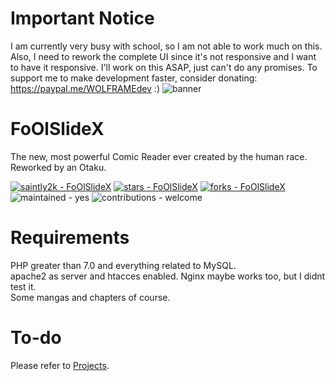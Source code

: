# Important Notice
I am currently very busy with school, so I am not able to work much on this. Also, I need to rework the complete UI since it's not responsive and I want to have it responsive. I'll work on this ASAP, just can't do any promises. To support me to make development faster, consider donating: https://paypal.me/WOLFRAMEdev :)
![banner](https://github.com/saintly2k/FoOlSlideX/blob/main/assets/img/banner.png?raw=true)
# FoOlSlideX
The new, most powerful Comic Reader ever created by the human race. Reworked by an Otaku.

[![saintly2k - FoOlSlideX](https://img.shields.io/static/v1?label=saintly2k&message=FoOlSlideX&color=blue&logo=github)](https://github.com/saintly2k/FoOlSlideX)
[![stars - FoOlSlideX](https://img.shields.io/github/stars/saintly2k/FoOlSlideX?style=social)](https://github.com/saintly2k/FoOlSlideX)
[![forks - FoOlSlideX](https://img.shields.io/github/forks/saintly2k/FoOlSlideX?style=social)](https://github.com/saintly2k/FoOlSlideX)
![maintained - yes](https://img.shields.io/badge/maintained-yes-blue)
![contributions - welcome](https://img.shields.io/badge/contributions-welcome-blue)

# Requirements
PHP greater than 7.0 and everything related to MySQL.<br>
apache2 as server and htacces enabled. Nginx maybe works too, but I didnt test it.<br>
Some mangas and chapters of course.

# To-do
Please refer to [Projects](https://github.com/saintly2k/FoOlSlideX/projects).
